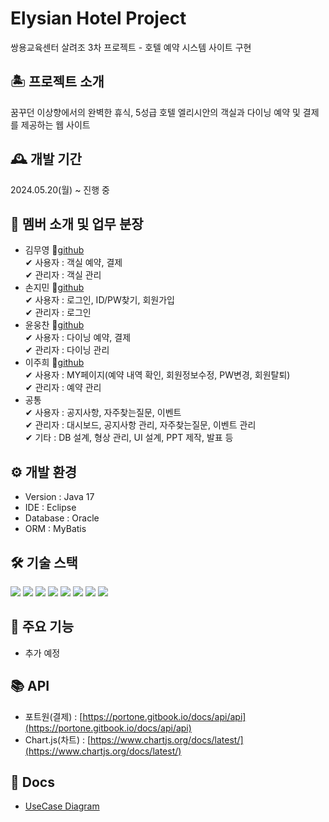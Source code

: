 # Elysian Hotel Project
쌍용교육센터 살려조 3차 프로젝트 - 호텔 예약 시스템 사이트 구현

## 🏝 프로젝트 소개
꿈꾸던 이상향에서의 완벽한 휴식, 5성급 호텔 엘리시안의 객실과 다이닝 예약 및 결제를 제공하는 웹 사이트

## 🕰 개발 기간
2024.05.20(월) ~ 진행 중

## 👫 멤버 소개 및 업무 분장
- 김무영 📍[github](https://github.com/YeongKing)  
  ✔ 사용자 : 객실 예약, 결제  
  ✔ 관리자 : 객실 관리  
- 손지민 📍[github](https://github.com/iuiwiff)  
  ✔ 사용자 : 로그인, ID/PW찾기, 회원가입  
  ✔ 관리자 : 로그인  
- 윤웅찬 📍[github](https://github.com/dbsdndcks)   
  ✔ 사용자 : 다이닝 예약, 결제  
  ✔ 관리자 : 다이닝 관리  
- 이주희 📍[github](https://github.com/ljhee92)  
  ✔ 사용자 : MY페이지(예약 내역 확인, 회원정보수정, PW변경, 회원탈퇴)  
  ✔ 관리자 : 예약 관리  
- 공통  
  ✔ 사용자 : 공지사항, 자주찾는질문, 이벤트  
  ✔ 관리자 : 대시보드, 공지사항 관리, 자주찾는질문, 이벤트 관리  
  ✔ 기타 : DB 설계, 형상 관리, UI 설계, PPT 제작, 발표 등

## ⚙️ 개발 환경
- Version : Java 17
- IDE : Eclipse
- Database : Oracle
- ORM : MyBatis

## 🛠 기술 스택
<img src="https://img.shields.io/badge/javascript-F7DF1E?style=for-the-badge&logo=javascript&logoColor=black"/> <img src="https://img.shields.io/badge/jQuery-0769AD?style=for-the-badge&logo=jQuery&logoColor=black"/> <img src="https://img.shields.io/badge/html5-E34F26?style=for-the-badge&logo=html5&logoColor=white"/> <img src="https://img.shields.io/badge/css-1572B6?style=for-the-badge&logo=css3&logoColor=white"/> <img src="https://img.shields.io/badge/Oracle-F80000?style=for-the-badge&logo=Oracle&logoColor=white"/> <img src="https://img.shields.io/badge/github-181717?style=for-the-badge&logo=github&logoColor=white"/> <img src="https://img.shields.io/badge/git-F05032?style=for-the-badge&logo=git&logoColor=white"/> <img src="https://img.shields.io/badge/Bootstrap-7952B3?style=for-the-badge&logo=Bootstrap&logoColor=white"/>

## 📌 주요 기능
- 추가 예정

## 📚 API
- 포트원(결제) : [https://portone.gitbook.io/docs/api/api](https://portone.gitbook.io/docs/api/api)
- Chart.js(차트) : [https://www.chartjs.org/docs/latest/](https://www.chartjs.org/docs/latest/)

## 💾 Docs
- [UseCase Diagram](https://github.com/YeongKing/hotel_prj/blob/temp/docs/UseCase.png)